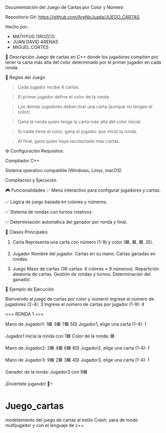 Documentación del Juego de Cartas por Color y Número

Repositorio Git: https://github.com/AreNoJuada/JUEGO_CARTAS

Hecho por:
- MATHYUS OROZCO
- JUAN DAVID ARENAS
- MIGUEL CORTES


📌 Descripción
Juego de cartas en C++ donde los jugadores compiten por tener la carta más alta del color determinado por el primer jugador en cada ronda.



🔹 Reglas del Juego
> Cada jugador recibe 4 cartas.

> El primer jugador define el color de la ronda.

> Los demás jugadores deben tirar una carta (aunque no tengan el color).

> Gana la ronda quien tenga la carta más alta del color inicial.

> Si nadie tiene el color, gana el jugador que inició la ronda.

> Al final, gana quien haya recolectado más cartas.

⚙️ Configuración
Requisitos:

Compilador C++

Sistema operativo compatible (Windows, Linux, macOS)

Compilación y Ejecución




🎮 Funcionalidades
✅ Menú interactivo para configurar jugadores y cartas.

✅ Lógica de juego basada en colores y números.

✅ Sistema de rondas con turnos rotativos.

✅ Determinación automática del ganador por ronda y final.



📝 Clases Principales
1. Carta
Representa una carta con número (1-9) y color (🟦, 🟥, 🟩, 🟨).

2. Jugador
Nombre del jugador.
Cartas en su mano.
Cartas ganadas en rondas.

3. Juego 
Mazo de cartas (36 cartas: 4 colores × 9 números).
Repartición aleatoria de cartas.
Gestión de rondas y turnos.
Determinación del ganador.


🎯 Ejemplo de Ejecución

Bienvenido al juego de cartas por color y número!
Ingrese el número de jugadores (2-4): 3
Ingrese el número de cartas por jugador (1-9): 4

=== RONDA 1 ===

Mano de Jugador1: 1🟦 3🟥 7🟩 5🟨 
Jugador1, elige una carta (1-4): 1

Jugador1 inicia la ronda con 1🟦
Color de la ronda: 🟦

Mano de Jugador2: 2🟦 4🟥 6🟩 8🟨 
Jugador2, elige una carta (1-4): 1

Mano de Jugador3: 9🟦 2🟥 3🟩 4🟨 
Jugador3, elige una carta (1-4): 1

Ganador de la ronda: Jugador3 con 9🟦

¡Diviértete jugando! 🎲🃏



# Juego_cartas
modelamiento del juego de cartas al estilo Crash, para de modo multijugador y con el lenguaje de c++
